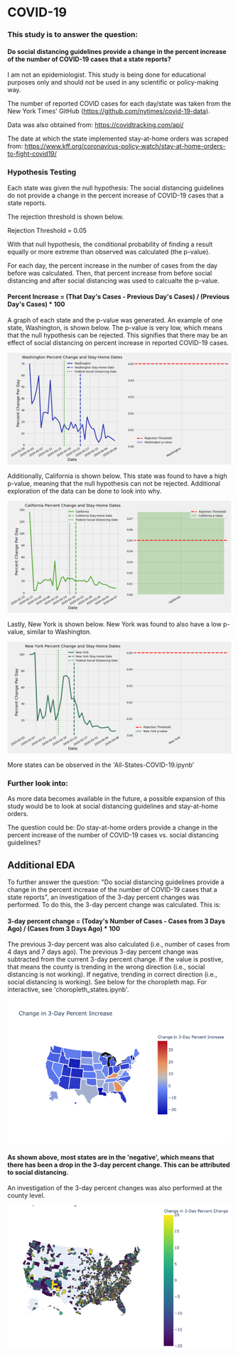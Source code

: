 # COVID-19

### This study is to answer the question: 

#### Do social distancing guidelines provide a change in the percent increase of the number of COVID-19 cases that a state reports?

I am not an epidemiologist. This study is being done for educational purposes only and should not be used in any scientific or policy-making way.

The number of reported COVID cases for each day/state was taken from the New York Times' GitHub (https://github.com/nytimes/covid-19-data). 

Data was also obtained from: https://covidtracking.com/api/

The date at which the state implemented stay-at-home orders was scraped from: https://www.kff.org/coronavirus-policy-watch/stay-at-home-orders-to-fight-covid19/

### Hypothesis Testing

Each state was given the null hypothesis: The social distancing guidelines do not provide a change in the percent increase of COVID-19 cases that a state reports.

The rejection threshold is shown below.

Rejection Threshold = 0.05

With that null hypothesis, the conditional probability of finding a result equally or more extreme than observed was calculated (the p-value).

For each day, the percent increase in the number of cases from the day before was calculated. Then, that percent increase from before social distancing and after social distancing was used to calcualte the p-value.

#### Percent Increase = (That Day's Cases - Previous Day's Cases) / (Previous Day's Cases) * 100

A graph of each state and the p-value was generated. An example of one state, Washington, is shown below. The p-value is very low, which means that the null hypothesis can be rejected. This signifies that there may be an effect of social distancing on percent increase in reported COVID-19 cases.

![Washington](figures/Washington_states_with_p_value.png)


Additionally, California is shown below. This state was found to have a high p-value, meaning that the null hypothesis can not be rejected. Additional exploration of the data can be done to look into why.

![California](figures/California_states_with_p_value.png)


Lastly, New York is shown below. New York was found to also have a low p-value, similar to Washington.

![New York](figures/New_York_states_with_p_value.png)


More states can be observed in the 'All-States-COVID-19.ipynb'


### Further look into:
As more data becomes available in the future, a possible expansion of this study would be to look at social distancing guidelines and stay-at-home orders. 

The question could be: Do stay-at-home orders provide a change in the percent increase of the number of COVID-19 cases vs. social distancing guidelines?


## Additional EDA

To further answer the question: "Do social distancing guidelines provide a change in the percent increase of the number of COVID-19 cases that a state reports", an investigation of the 3-day percent changes was performed. To do this, the 3-day percent change was calculated. This is:

#### 3-day percent change = (Today's Number of Cases - Cases from 3 Days Ago) / (Cases from 3 Days Ago) * 100

The previous 3-day percent was also calculated (i.e., number of cases from 4 days and 7 days ago). The previous 3-day percent change was subtracted from the current 3-day percent change. If the value is postive, that means the county is trending in the wrong direction (i.e., social distancing is not working). If negative, trending in correct direction (i.e., social distancing is working). See below for the choropleth map. For interactive, see 'choropleth_states.ipynb'.

![State_changes](figures/states_changes_3_day.png)

#### As shown above, most states are in the 'negative', which means that there has been a drop in the 3-day percent change. This can be attributed to social distancing.

An investigation of the 3-day percent changes was also performed at the county level. 

![Change](figures/changes_in_3_day.png) 